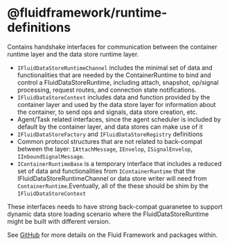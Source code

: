 # @fluidframework/runtime-definitions

Contains handshake interfaces for communication between the container runtime layer and the data store runtime layer.

- `IFluidDataStoreRuntimeChannel` includes the minimal set of data and functionalities that are needed by the ContainerRuntime to bind and control a FluidDataStoreRuntime, including attach, snapshot, op/signal processing, request routes, and connection state notifications.
- `IFluidDataStoreContext` includes data and function provided by the container layer and used by the data store layer for information about the container, to send ops and signals, data store creation, etc.
- Agent/Task related interfaces, since the agent scheduler is included by default by the container layer, and data stores can make use of it
- `IFluidDataStoreFactory` and `IFluidDataStoreRegistry` definitions
- Common protocol structures that are not related to back-compat between the layer: `IAttachMessage`, `IEnvelop`, `ISignalEnvelop`, `IInboundSignalMessage`.
- `IContainerRuntimeBase` is a temporary interface that includes a reduced set of data and functionalities from `IContainerRuntime` that the IFluidDataStoreRuntimeChannel or data store writer will need from `ContainerRuntime`.Eventually, all of the these should be shim by the `IFluidDataStoreContext`

These interfaces needs to have strong back-compat guaranetee to support dynamic data store loading scenario where the FluidDataStoreRuntime might be built with different version.

See [GitHub](https://github.com/microsoft/FluidFramework) for more details on the Fluid Framework and packages within.
